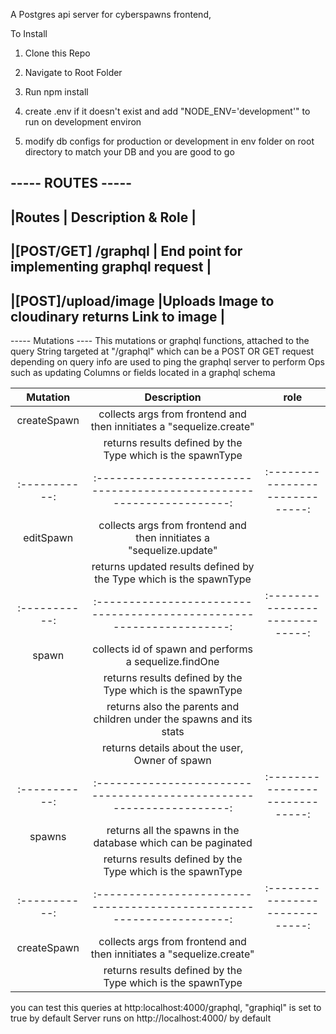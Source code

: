 A Postgres api server for cyberspawns frontend, 

To Install
1. Clone this Repo

2. Navigate to Root Folder

3. Run npm install

4. create .env if it doesn't exist and add "NODE_ENV='development'" to run on development environ

5. modify db configs for production or development in env folder on root directory to match your DB and you are good to go


----- ROUTES -----
-----------------------------------------------------------------------------------
|Routes                       | Description & Role                                |
-----------------------------------------------------------------------------------
|[POST/GET] /graphql          | End point for implementing graphql request        |
-----------------------------------------------------------------------------------
|[POST]/upload/image          |Uploads Image to cloudinary returns Link to image  |
-----------------------------------------------------------------------------------


----- Mutations ----
This mutations or graphql functions, attached to the query String targeted at "/graphql" which can be a POST OR GET request depending on query info are used to ping the graphql server to perform Ops such as updating Columns or fields located in a graphql schema

|Mutation     | Description                                                         |role                           |
|:-----------:|:-------------------------------------------------------------------:|:-----------------------------:|
|createSpawn  |collects args from frontend and then innitiates a "sequelize.create" |                               |
|             |returns results defined by the Type which is the spawnType           |                               |
|:-----------:|:-------------------------------------------------------------------:|:-----------------------------:|
|editSpawn    |collects args from frontend and then innitiates a "sequelize.update" |                               |
|             |returns updated results defined by the Type which is the spawnType   |                               |
|:-----------:|:-------------------------------------------------------------------:|:-----------------------------:|
|spawn        |collects id of spawn and performs a sequelize.findOne                |                               |
|             |returns results defined by the Type which is the spawnType           |                               |
|             |returns also the parents and children under the spawns and its stats |                               |
|             |returns details about the user, Owner of spawn                       |                               |
|:-----------:|:-------------------------------------------------------------------:|:-----------------------------:|
|spawns       |returns all the spawns in the database which can be paginated        |                               |
|             |returns results defined by the Type which is the spawnType           |                               |
|:-----------:|:-------------------------------------------------------------------:|:-----------------------------:|
|createSpawn  |collects args from frontend and then innitiates a "sequelize.create" |                               |
|             |returns results defined by the Type which is the spawnType           |                               |


you can test this queries at http:localhost:4000/graphql, "graphiql" is set to true by default
Server runs on http://localhost:4000/ by default